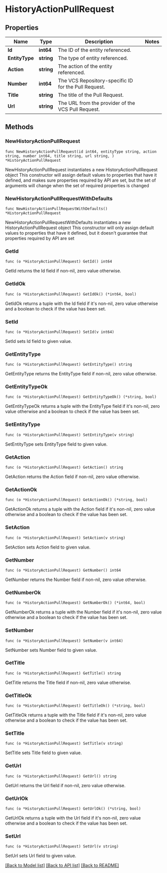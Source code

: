 # HistoryActionPullRequest

## Properties

Name | Type | Description | Notes
------------ | ------------- | ------------- | -------------
**Id** | **int64** | The ID of the entity referenced. | 
**EntityType** | **string** | The type of entity referenced. | 
**Action** | **string** | The action of the entity referenced. | 
**Number** | **int64** | The VCS Repository-specific ID for the Pull Request. | 
**Title** | **string** | The title of the Pull Request. | 
**Url** | **string** | The URL from the provider of the VCS Pull Request. | 

## Methods

### NewHistoryActionPullRequest

`func NewHistoryActionPullRequest(id int64, entityType string, action string, number int64, title string, url string, ) *HistoryActionPullRequest`

NewHistoryActionPullRequest instantiates a new HistoryActionPullRequest object
This constructor will assign default values to properties that have it defined,
and makes sure properties required by API are set, but the set of arguments
will change when the set of required properties is changed

### NewHistoryActionPullRequestWithDefaults

`func NewHistoryActionPullRequestWithDefaults() *HistoryActionPullRequest`

NewHistoryActionPullRequestWithDefaults instantiates a new HistoryActionPullRequest object
This constructor will only assign default values to properties that have it defined,
but it doesn't guarantee that properties required by API are set

### GetId

`func (o *HistoryActionPullRequest) GetId() int64`

GetId returns the Id field if non-nil, zero value otherwise.

### GetIdOk

`func (o *HistoryActionPullRequest) GetIdOk() (*int64, bool)`

GetIdOk returns a tuple with the Id field if it's non-nil, zero value otherwise
and a boolean to check if the value has been set.

### SetId

`func (o *HistoryActionPullRequest) SetId(v int64)`

SetId sets Id field to given value.


### GetEntityType

`func (o *HistoryActionPullRequest) GetEntityType() string`

GetEntityType returns the EntityType field if non-nil, zero value otherwise.

### GetEntityTypeOk

`func (o *HistoryActionPullRequest) GetEntityTypeOk() (*string, bool)`

GetEntityTypeOk returns a tuple with the EntityType field if it's non-nil, zero value otherwise
and a boolean to check if the value has been set.

### SetEntityType

`func (o *HistoryActionPullRequest) SetEntityType(v string)`

SetEntityType sets EntityType field to given value.


### GetAction

`func (o *HistoryActionPullRequest) GetAction() string`

GetAction returns the Action field if non-nil, zero value otherwise.

### GetActionOk

`func (o *HistoryActionPullRequest) GetActionOk() (*string, bool)`

GetActionOk returns a tuple with the Action field if it's non-nil, zero value otherwise
and a boolean to check if the value has been set.

### SetAction

`func (o *HistoryActionPullRequest) SetAction(v string)`

SetAction sets Action field to given value.


### GetNumber

`func (o *HistoryActionPullRequest) GetNumber() int64`

GetNumber returns the Number field if non-nil, zero value otherwise.

### GetNumberOk

`func (o *HistoryActionPullRequest) GetNumberOk() (*int64, bool)`

GetNumberOk returns a tuple with the Number field if it's non-nil, zero value otherwise
and a boolean to check if the value has been set.

### SetNumber

`func (o *HistoryActionPullRequest) SetNumber(v int64)`

SetNumber sets Number field to given value.


### GetTitle

`func (o *HistoryActionPullRequest) GetTitle() string`

GetTitle returns the Title field if non-nil, zero value otherwise.

### GetTitleOk

`func (o *HistoryActionPullRequest) GetTitleOk() (*string, bool)`

GetTitleOk returns a tuple with the Title field if it's non-nil, zero value otherwise
and a boolean to check if the value has been set.

### SetTitle

`func (o *HistoryActionPullRequest) SetTitle(v string)`

SetTitle sets Title field to given value.


### GetUrl

`func (o *HistoryActionPullRequest) GetUrl() string`

GetUrl returns the Url field if non-nil, zero value otherwise.

### GetUrlOk

`func (o *HistoryActionPullRequest) GetUrlOk() (*string, bool)`

GetUrlOk returns a tuple with the Url field if it's non-nil, zero value otherwise
and a boolean to check if the value has been set.

### SetUrl

`func (o *HistoryActionPullRequest) SetUrl(v string)`

SetUrl sets Url field to given value.



[[Back to Model list]](../README.md#documentation-for-models) [[Back to API list]](../README.md#documentation-for-api-endpoints) [[Back to README]](../README.md)



